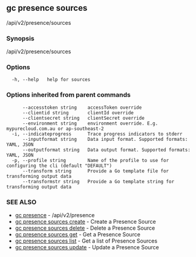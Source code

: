 ## gc presence sources

/api/v2/presence/sources

### Synopsis

/api/v2/presence/sources

### Options

```
  -h, --help   help for sources
```

### Options inherited from parent commands

```
      --accesstoken string    accessToken override
      --clientid string       clientId override
      --clientsecret string   clientSecret override
      --environment string    environment override. E.g. mypurecloud.com.au or ap-southeast-2
  -i, --indicateprogress      Trace progress indicators to stderr
      --inputformat string    Data input format. Supported formats: YAML, JSON
      --outputformat string   Data output format. Supported formats: YAML, JSON
  -p, --profile string        Name of the profile to use for configuring the cli (default "DEFAULT")
      --transform string      Provide a Go template file for transforming output data
      --transformstr string   Provide a Go template string for transforming output data
```

### SEE ALSO

* [gc presence](gc_presence.html)	 - /api/v2/presence
* [gc presence sources create](gc_presence_sources_create.html)	 - Create a Presence Source
* [gc presence sources delete](gc_presence_sources_delete.html)	 - Delete a Presence Source
* [gc presence sources get](gc_presence_sources_get.html)	 - Get a Presence Source
* [gc presence sources list](gc_presence_sources_list.html)	 - Get a list of Presence Sources
* [gc presence sources update](gc_presence_sources_update.html)	 - Update a Presence Source


